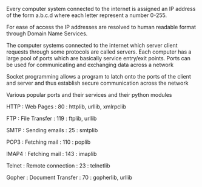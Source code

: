 Every computer system connected to the internet is assigned an IP address of the form a.b.c.d where each letter represent a number 0-255.

For ease of access the IP addresses are resolved to human readable format through Domain Name Services.

The computer systems connected to the internet which server client requests through some protocols are called servers. Each computer has a large pool of ports which are basically service entry/exit points. Ports can be used for communicating and exchanging data across a network  

Socket programming allows a program to latch onto the ports of the client and server and thus establish secure communication across the network

Various popular ports and their services and their python modules

HTTP    :   Web Pages           :   80  :   httplib, urllib, xmlrpclib
    
FTP     :   File Transfer       :   119 :   ftplib, urllib

SMTP    :   Sending emails      :   25  :   smtplib

POP3    :   Fetching mail       :   110 :   poplib

IMAP4   :   Fetching mail       :   143 :   imaplib

Telnet  :   Remote connection   :   23  :   telnetlib

Gopher  :   Document Transfer   :   70  :   gopherlib, urllib